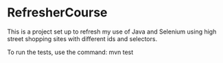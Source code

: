 # RefresherCourse

This is a project set up to refresh my use of Java and Selenium using high street shopping sites with different ids and selectors.

To run the tests, use the command: mvn test

